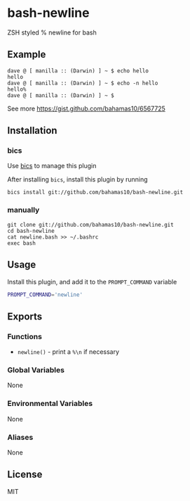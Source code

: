 bash-newline
============

ZSH styled % newline for bash

Example
-------

```
dave @ [ manilla :: (Darwin) ] ~ $ echo hello
hello
dave @ [ manilla :: (Darwin) ] ~ $ echo -n hello
hello%
dave @ [ manilla :: (Darwin) ] ~ $
```

See more https://gist.github.com/bahamas10/6567725

Installation
------------

### bics

Use [bics](https://github.com/bahamas10/bics) to manage this plugin

After installing `bics`, install this plugin by running

    bics install git://github.com/bahamas10/bash-newline.git

### manually

    git clone git://github.com/bahamas10/bash-newline.git
    cd bash-newline
    cat newline.bash >> ~/.bashrc
    exec bash

Usage
-----

Install this plugin, and add it to the `PROMPT_COMMAND` variable

``` bash
PROMPT_COMMAND='newline'
```

Exports
-------

### Functions

- `newline()` - print a `%\n` if necessary

### Global Variables

None

### Environmental Variables

None

### Aliases

None

License
-------

MIT
